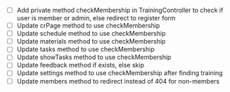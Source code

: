 - [ ] Add private method checkMembership in TrainingController to check if user is member or admin, else redirect to register form
- [ ] Update crPage method to use checkMembership
- [ ] Update schedule method to use checkMembership
- [ ] Update materials method to use checkMembership
- [ ] Update tasks method to use checkMembership
- [ ] Update showTasks method to use checkMembership
- [ ] Update feedback method if exists, else skip
- [ ] Update settings method to use checkMembership after finding training
- [ ] Update members method to redirect instead of 404 for non-members
